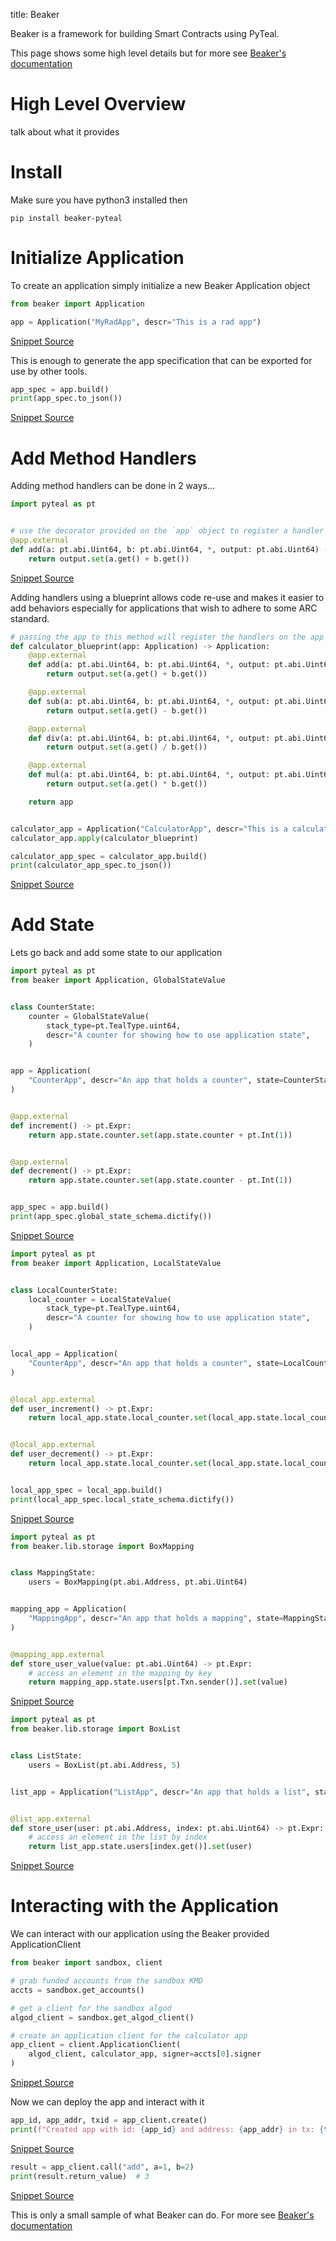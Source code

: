 title: Beaker


Beaker is a framework for building Smart Contracts using PyTeal. 

This page  shows some high level details but for more see [Beaker's documentation](https://beaker.algo.xyz)


# High Level Overview 

talk about what it provides

# Install

Make sure you have python3 installed then

`pip install beaker-pyteal`

# Initialize Application

To create an application simply initialize a new Beaker Application object

<!-- ===BEAKER_INIT_APP=== -->
```python
from beaker import Application

app = Application("MyRadApp", descr="This is a rad app")
```
[Snippet Source](https://github.com/algorand-devrel/beaker/blob/examples/examples/docs_app/app_handlers.py#L1-L4)
<!-- ===BEAKER_INIT_APP=== -->

This is enough to generate the app specification that can be exported for use by other tools.

<!-- ===BEAKER_APP_SPEC=== -->
```python
app_spec = app.build()
print(app_spec.to_json())
```
[Snippet Source](https://github.com/algorand-devrel/beaker/blob/examples/examples/docs_app/app_handlers.py#L7-L9)
<!-- ===BEAKER_APP_SPEC=== -->

# Add Method Handlers

Adding method handlers can be done in 2 ways...

<!-- ===BEAKER_HANDLERS_DIRECT=== -->
```python
import pyteal as pt


# use the decorator provided on the `app` object to register a handler
@app.external
def add(a: pt.abi.Uint64, b: pt.abi.Uint64, *, output: pt.abi.Uint64) -> pt.Expr:
    return output.set(a.get() + b.get())


```
[Snippet Source](https://github.com/algorand-devrel/beaker/blob/examples/examples/docs_app/app_handlers.py#L13-L22)
<!-- ===BEAKER_HANDLERS_DIRECT=== -->


Adding handlers using a blueprint allows code re-use and makes it easier to add behaviors especially for applications that wish to adhere to some ARC standard.

<!-- ===BEAKER_HANDLERS_BLUEPRINT=== -->
```python
# passing the app to this method will register the handlers on the app
def calculator_blueprint(app: Application) -> Application:
    @app.external
    def add(a: pt.abi.Uint64, b: pt.abi.Uint64, *, output: pt.abi.Uint64) -> pt.Expr:
        return output.set(a.get() + b.get())

    @app.external
    def sub(a: pt.abi.Uint64, b: pt.abi.Uint64, *, output: pt.abi.Uint64) -> pt.Expr:
        return output.set(a.get() - b.get())

    @app.external
    def div(a: pt.abi.Uint64, b: pt.abi.Uint64, *, output: pt.abi.Uint64) -> pt.Expr:
        return output.set(a.get() / b.get())

    @app.external
    def mul(a: pt.abi.Uint64, b: pt.abi.Uint64, *, output: pt.abi.Uint64) -> pt.Expr:
        return output.set(a.get() * b.get())

    return app


calculator_app = Application("CalculatorApp", descr="This is a calculator app")
calculator_app.apply(calculator_blueprint)

calculator_app_spec = calculator_app.build()
print(calculator_app_spec.to_json())
```
[Snippet Source](https://github.com/algorand-devrel/beaker/blob/examples/examples/docs_app/app_handlers.py#L25-L51)
<!-- ===BEAKER_HANDLERS_BLUEPRINT=== -->

# Add State 

Lets go back and add some state to our application

<!-- ===BEAKER_STATE_GLOBAL=== -->
```python
import pyteal as pt
from beaker import Application, GlobalStateValue


class CounterState:
    counter = GlobalStateValue(
        stack_type=pt.TealType.uint64,
        descr="A counter for showing how to use application state",
    )


app = Application(
    "CounterApp", descr="An app that holds a counter", state=CounterState()
)


@app.external
def increment() -> pt.Expr:
    return app.state.counter.set(app.state.counter + pt.Int(1))


@app.external
def decrement() -> pt.Expr:
    return app.state.counter.set(app.state.counter - pt.Int(1))


app_spec = app.build()
print(app_spec.global_state_schema.dictify())
```
[Snippet Source](https://github.com/algorand-devrel/beaker/blob/examples/examples/docs_app/app_state.py#L3-L31)
<!-- ===BEAKER_STATE_GLOBAL=== -->

<!-- ===BEAKER_STATE_LOCAL=== -->
```python
import pyteal as pt
from beaker import Application, LocalStateValue


class LocalCounterState:
    local_counter = LocalStateValue(
        stack_type=pt.TealType.uint64,
        descr="A counter for showing how to use application state",
    )


local_app = Application(
    "CounterApp", descr="An app that holds a counter", state=LocalCounterState()
)


@local_app.external
def user_increment() -> pt.Expr:
    return local_app.state.local_counter.set(local_app.state.local_counter + pt.Int(1))


@local_app.external
def user_decrement() -> pt.Expr:
    return local_app.state.local_counter.set(local_app.state.local_counter - pt.Int(1))


local_app_spec = local_app.build()
print(local_app_spec.local_state_schema.dictify())
```
[Snippet Source](https://github.com/algorand-devrel/beaker/blob/examples/examples/docs_app/app_state.py#L34-L62)
<!-- ===BEAKER_STATE_LOCAL=== -->

<!-- ===BEAKER_STATE_MAPPING=== -->
```python
import pyteal as pt
from beaker.lib.storage import BoxMapping


class MappingState:
    users = BoxMapping(pt.abi.Address, pt.abi.Uint64)


mapping_app = Application(
    "MappingApp", descr="An app that holds a mapping", state=MappingState()
)


@mapping_app.external
def store_user_value(value: pt.abi.Uint64) -> pt.Expr:
    # access an element in the mapping by key
    return mapping_app.state.users[pt.Txn.sender()].set(value)


```
[Snippet Source](https://github.com/algorand-devrel/beaker/blob/examples/examples/docs_app/app_state.py#L65-L84)
<!-- ===BEAKER_STATE_MAPPING=== -->

<!-- ===BEAKER_STATE_LIST=== -->
```python
import pyteal as pt
from beaker.lib.storage import BoxList


class ListState:
    users = BoxList(pt.abi.Address, 5)


list_app = Application("ListApp", descr="An app that holds a list", state=ListState())


@list_app.external
def store_user(user: pt.abi.Address, index: pt.abi.Uint64) -> pt.Expr:
    # access an element in the list by index
    return list_app.state.users[index.get()].set(user)


```
[Snippet Source](https://github.com/algorand-devrel/beaker/blob/examples/examples/docs_app/app_state.py#L88-L105)
<!-- ===BEAKER_STATE_LIST=== -->

# Interacting with the Application

We can interact with our application using the Beaker provided ApplicationClient

<!-- ===BEAKER_APP_CLIENT_INIT=== -->
```python
from beaker import sandbox, client

# grab funded accounts from the sandbox KMD
accts = sandbox.get_accounts()

# get a client for the sandbox algod
algod_client = sandbox.get_algod_client()

# create an application client for the calculator app
app_client = client.ApplicationClient(
    algod_client, calculator_app, signer=accts[0].signer
)
```
[Snippet Source](https://github.com/algorand-devrel/beaker/blob/examples/examples/docs_app/app_client.py#L3-L15)
<!-- ===BEAKER_APP_CLIENT_INIT=== -->

Now we can deploy the app and interact with it

<!-- ===BEAKER_APP_CLIENT_DEPLOY=== -->
```python
app_id, app_addr, txid = app_client.create()
print(f"Created app with id: {app_id} and address: {app_addr} in tx: {txid}")
```
[Snippet Source](https://github.com/algorand-devrel/beaker/blob/examples/examples/docs_app/app_client.py#L19-L21)
<!-- ===BEAKER_APP_CLIENT_DEPLOY=== -->

<!-- ===BEAKER_APP_CLIENT_CALL=== -->
```python
result = app_client.call("add", a=1, b=2)
print(result.return_value)  # 3
```
[Snippet Source](https://github.com/algorand-devrel/beaker/blob/examples/examples/docs_app/app_client.py#L25-L27)
<!-- ===BEAKER_APP_CLIENT_CALL=== -->

This is only a small sample of what Beaker can do. For more see [Beaker's documentation](https://beaker.algo.xyz)